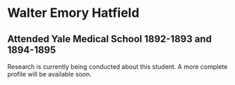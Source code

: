 # Walter Emory Hatfield
## Attended Yale Medical School 1892-1893 and 1894-1895

Research is currently being conducted about this student. A more complete profile will be available soon.
